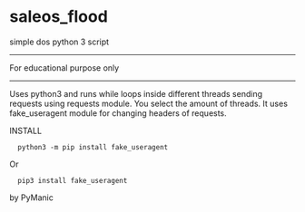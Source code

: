 # saleos_flood
simple dos python 3 script
_____________________________
For educational purpose only
_____________________________

Uses python3 and runs while loops inside different threads sending requests using requests module. 
You select the amount of threads. 
It uses fake_useragent module for changing headers of requests.

INSTALL

      python3 -m pip install fake_useragent

Or

      pip3 install fake_useragent

by PyManic

